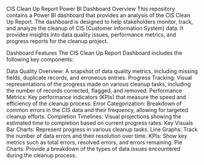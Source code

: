 CIS Clean Up Report Power BI Dashboard
Overview
This repository contains a Power BI dashboard that provides an analysis of the CIS Clean Up Report. The dashboard is designed to help stakeholders monitor, track, and analyze the cleanup of CIS (Customer Information System) data. It provides insights into data quality issues, performance metrics, and progress reports for the cleanup project.

Dashboard Features
The CIS Clean Up Report Dashboard includes the following key components:

Data Quality Overview: A snapshot of data quality metrics, including missing fields, duplicate records, and erroneous entries.
Progress Tracking: Visual representations of the progress made on various cleanup tasks, including the number of records corrected, flagged, and removed.
Performance Metrics: Key performance indicators (KPIs) that measure the speed and efficiency of the cleanup process.
Error Categorization: Breakdown of common errors in the CIS data and their frequency, allowing for targeted cleanup efforts.
Completion Timelines: Visual projections showing the estimated time to completion based on current progress rates.
Key Visuals
Bar Charts: Represent progress in various cleanup tasks.
Line Graphs: Track the number of data errors and their resolution over time.
KPIs: Show key metrics such as total errors, resolved errors, and errors remaining.
Pie Charts: Provide a breakdown of the types of data issues encountered during the cleanup process.

